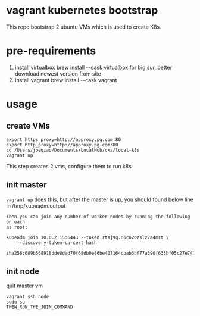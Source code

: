 # vagrant kubernetes bootstrap
This repo bootstrap 2 ubuntu VMs which is used to create K8s.


# pre-requirements
1. install virtualbox
brew install --cask virtualbox
for big sur, better download newest version from site
2. install vagrant
brew install --cask vagrant
 
# usage

## create VMs
```
export https_proxy=http://approxy.pg.com:80
export http_proxy=http://approxy.pg.com:80
cd /Users/joeqiao/Documents/LocalHub/cka/local-k8s
vagrant up
```
This step creates 2 vms, configure them to run k8s.

## init master

`vagrant up` does this, but after the master is up, you should found below
line in /tmp/kubeadm.output

```
Then you can join any number of worker nodes by running the following on each
as root:

kubeadm join 10.0.2.15:6443 --token rtsj9q.n6co2ozslz7a4mrt \
    --discovery-token-ca-cert-hash
    sha256:689b568918dde8dad70f68db0e86be407164cbab3bf77a390f633bf05c27e747
```

## init node
quit master vm
```
vagrant ssh node
sudo su - 
THEN_RUN_THE_JOIN_COMMAND
```
